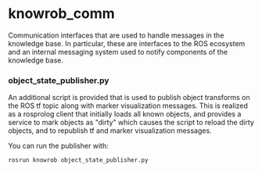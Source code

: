 knowrob_comm
=======

Communication interfaces that are used to handle messages in the knowledge base.
In particular, these are interfaces to the ROS ecosystem and an internal messaging system
used to notify components of the knowledge base.

### object_state_publisher.py

An additional script is provided that is used to publish 
object transforms on the ROS tf topic along with
marker visualization messages.
This is realized as a rosprolog client that 
initially loads all known objects, and
provides a service to mark objects as "dirty" which causes
the script to reload the dirty objects, and
to republish tf and marker visualization messages.

You can run the publisher with:

    rosrun knowrob object_state_publisher.py
